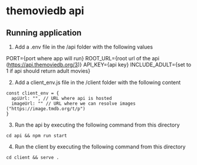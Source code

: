 # themoviedb api

## Running application

1. Add a .env file in the /api folder with the following values

PORT={port where app will run}
ROOT_URL={root url of the api (https://api.themoviedb.org/3)}
API_KEY={api key}
INCLUDE_ADULT={set to 1 if api should return adult movies}

2. Add a client_env.js file in the /client folder with the following content
```
const client_env = {
  apiUrl: "", // URL where api is hosted
  imageUrl: "" // URL where we can resolve images ("https://image.tmdb.org/t/p")
}
```


3. Run the api by executing the following command from this directory
```
cd api && npm run start
```

4. Run the client by executing the following command from this directory
```
cd client && serve .
```

